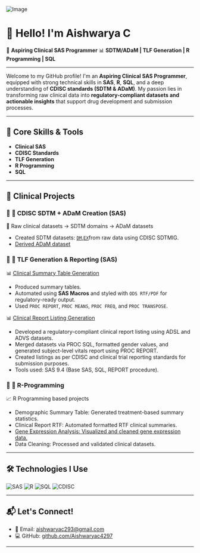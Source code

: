 
![Image](https://github.com/user-attachments/assets/9efb6148-8c19-41bd-b083-bbedace02c05)

# 👋 Hello! I'm Aishwarya C

🎯 **Aspiring Clinical SAS Programmer**
📊 **SDTM/ADaM | TLF Generation | R Programming | SQL**

---

Welcome to my GitHub profile! I'm an **Aspiring Clinical SAS Programmer**, equipped with strong technical skills in **SAS**, **R**, **SQL**, and a deep understanding of **CDISC standards (SDTM & ADaM)**. My passion lies in transforming raw clinical data into **regulatory-compliant datasets and actionable insights** that support drug development and submission processes.

---

## 🧠 Core Skills & Tools

- **Clinical SAS**    
- **CDISC Standards**  
- **TLF Generation**  
- **R Programming** 
- **SQL**

---

## 🧪 Clinical Projects

### 🔹 **📁 CDISC SDTM + ADaM Creation (SAS)**  
🧾 Raw clinical datasets → SDTM domains → ADaM datasets  
- Created SDTM datasets: [`DM`](https://github.com/Aishwaryac4297/SAS-SDTM-DM-Project),[`EX`](https://github.com/Aishwaryac4297/SAS-SDTM-EX-Project)from raw data using CDISC SDTMIG.
- [Derived ADaM dataset](https://github.com/Aishwaryac4297/SAS-ADaM-ADSL-Project)

### 🔹 **📁 TLF Generation & Reporting (SAS)**  
📊 [Clinical Summary Table Generation](https://github.com/Aishwaryac4297/SAS-TLF-Generation-Project)  
- Produced summary tables.  
- Automated using **SAS Macros** and styled with `ODS RTF/PDF` for regulatory-ready output.  
- Used `PROC REPORT`, `PROC MEANS`, `PROC FREQ`, and `PROC TRANSPOSE`.
  
📊 [Clinical Report Listing Generation](https://github.com/Aishwaryac4297/SAS-Clinical-Report-Listing-Project)
- Developed a regulatory-compliant clinical report listing using ADSL and ADVS datasets.
- Merged datasets via PROC SQL, formatted gender values, and generated subject-level vitals report using PROC REPORT.
- Created listings as per CDISC and clinical trial reporting standards for submission purposes.
- Tools used: SAS 9.4 (Base SAS, SQL, REPORT procedure).

### 🔹 **📁 R-Programming**  
📈 R Programming based projects  
- Demographic Summary Table: Generated treatment-based summary statistics.
- Clinical Report RTF: Automated formatted RTF clinical summaries. 
- [Gene Expression Analysis: Visualized and cleaned gene expression data.](https://github.com/Aishwaryac4297/R-Project-Gene-Expression-Analysis)  
- Data Cleaning: Processed and validated clinical datasets.

---

## 🛠️ Technologies I Use

![SAS](https://img.shields.io/badge/SAS-Base,%20Macro,%20SQL-blue?logo=sas&style=flat-square)
![R](https://img.shields.io/badge/R-ggplot2,%20dplyr-blue?logo=r&style=flat-square)
![SQL](https://img.shields.io/badge/SQL-SAS%20SQL-blue?logo=database&style=flat-square)
![CDISC](https://img.shields.io/badge/CDISC-SDTM%20%7C%20ADaM-blue?style=flat-square)

---

## 📬 Let's Connect!

- 📧 Email: [aishwaryac293@gmail.com](mailto:aishwaryac293@gmail.com)    
- 💻 GitHub: [github.com/Aishwaryac4297](https://github.com/Aishwaryac4297)

---
